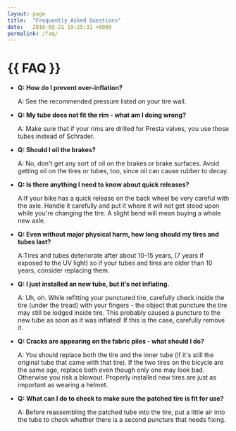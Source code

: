 ```yaml
---
layout: page
title:  "Frequently Asked Questions"
date:   2016-09-21 19:25:31 +0000
permalink: /faq/
---
```


# {{ FAQ }} 

- **Q: How do I prevent over-inflation?**
  
  A: See the recommended pressure listed on your tire wall.

- **Q: My tube does not fit the rim - what am I doing wrong?**
  
  A: Make sure that if your rims are drilled for Presta valves, you use those tubes instead of Schrader.

- **Q: Should I oil the brakes?**
  
  A: No, don't get any sort of oil on the brakes or brake surfaces. Avoid getting oil on the tires or tubes, too, since oil can cause rubber to decay.

- **Q: Is there anything I need to know about quick releases?**
  
  A:If your bike has a quick release on the back wheel be very careful with the axle. Handle it carefully and put it where it will not get stood upon while you're changing the tire. A slight bend will mean buying a whole new axle.

- **Q: Even without major physical harm, how long should my tires and tubes last?**
  
  A:Tires and tubes deteriorate after about 10-15 years, (7 years if exposed to the UV light) so if your tubes and tires are older than 10 years, consider replacing them.

- **Q: I just installed an new tube, but it’s not inflating.**
  
  A: Uh, oh. While refitting your punctured tire, carefully check inside the tire (under the tread) with your fingers - the object that puncture the tire may still be lodged inside tire. This probably caused a puncture to the new tube as soon as it was inflated! If this is the case, carefully remove it.

- **Q: Cracks are appearing on the fabric piles - what should I do?**
  
  A: You should replace both the tire and the inner tube (if it's still the original tube that came with that tire). If the two tires on the bicycle are the same age, replace both even though only one may look bad. Otherwise you risk a blowout. Properly installed new tires are just as important as wearing a helmet.

- **Q: What can I do to check to make sure the patched tire is fit for use?**
  
  A: Before reassembling the patched tube into the tire, put a little air into the tube to check whether there is a second puncture that needs fixing.
